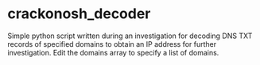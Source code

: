 # crackonosh_decoder
Simple python script written during an investigation for decoding DNS TXT records of specified domains to 
obtain an IP address for further investigation.  Edit the domains array to specify a list of domains.
